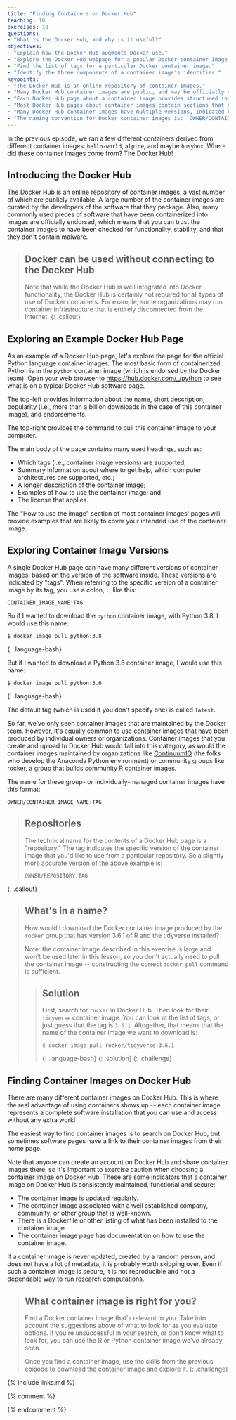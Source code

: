 ```yaml
---
title: "Finding Containers on Docker Hub"
teaching: 10
exercises: 10
questions:
- "What is the Docker Hub, and why is it useful?"
objectives:
- "Explain how the Docker Hub augments Docker use."
- "Explore the Docker Hub webpage for a popular Docker container image."
- "Find the list of tags for a particular Docker container image."
- "Identify the three components of a container image's identifier."
keypoints:
- "The Docker Hub is an online repository of container images."
- "Many Docker Hub container images are public, and may be officially endorsed."
- "Each Docker Hub page about a container image provides structured information and subheadings"
- "Most Docker Hub pages about container images contain sections that provide examples of how to use those container images."
- "Many Docker Hub container images have multiple versions, indicated by tags."
- "The naming convention for Docker container images is: `OWNER/CONTAINER_IMAGE_NAME:TAG`"
---
```


In the previous episode, we ran a few different containers derived from different 
container images: `hello-world`, `alpine`,
and maybe `busybox`. Where did these container images come from?  The Docker Hub!

## Introducing the Docker Hub

The Docker Hub is an online repository of container images, a vast number of which are publicly available. A large number of the container images are curated by the developers of the software that they package. Also, many commonly used pieces of software that have been containerized into images are officially endorsed, which means that you can trust the container images to have been checked for functionality, stability, and that they don't contain malware.

> ## Docker can be used without connecting to the Docker Hub
>
> Note that while the Docker Hub is well integrated into Docker functionality, the Docker Hub is certainly not required for all types of use of Docker containers. For example, some organizations may run container infrastructure that is entirely disconnected from the Internet.
{: .callout}

## Exploring an Example Docker Hub Page

As an example of a Docker Hub page, let's explore the page for the official Python language container images. The most basic form of containerized Python is in the `python` container image (which is endorsed by the Docker team). Open your web browser to <https://hub.docker.com/_/python> to see what is on a typical Docker Hub software page.

The top-left provides information about the name, short description, popularity (i.e., more than a billion downloads in the case of this container image), and endorsements.

The top-right provides the command to pull this container image to your computer.

The main body of the page contains many used headings, such as:
- Which tags (i.e., container image versions) are supported;
- Summary information about where to get help, which computer architectures are supported, etc.;
- A longer description of the container image;
- Examples of how to use the container image; and
- The license that applies.

The "How to use the image" section of most container images' pages will provide examples that are likely to cover your intended use of the container image.

## Exploring Container Image Versions

A single Docker Hub page can have many different versions of container images,
based on the version of the software inside.  These
versions are indicated by "tags". When referring to the specific version of a container image
by its tag, you use a colon, `:`, like this:

```
CONTAINER_IMAGE_NAME:TAG
```

So if I wanted to download the `python` container image, with Python 3.8, I would use this name:

```
$ docker image pull python:3.8
```
{: .language-bash}

But if I wanted to download a Python 3.6 container image, I would use this name:

```
$ docker image pull python:3.6
```
{: .language-bash}

The default tag (which is used if you don't specify one) is called `latest`.

So far, we've only seen container images that are maintained by the Docker team. However,
it's equally common to use container images that have been produced by individual owners
or organizations. Container images that you create and upload to Docker Hub would fall
into this category, as would the container images maintained by organizations like
[ContinuumIO](https://hub.docker.com/u/continuumio) (the folks who develop the Anaconda Python environment) or community
groups like [rocker](https://hub.docker.com/u/rocker), a group that builds community R container images.

The name for these group- or individually-managed container images have this format:

```
OWNER/CONTAINER_IMAGE_NAME:TAG
```

> ## Repositories
>
> The technical name for the contents of a Docker Hub page is a "repository."
> The tag indicates the specific version of the container image that you'd like
> to use from a particular repository. So a slightly more accurate version of
> the above example is:
>
> ```
> OWNER/REPOSITORY:TAG
> ```
{: .callout}

> ## What's in a name?
>
> How would I download the Docker container image produced by the `rocker` group that
> has version 3.6.1 of R and the tidyverse installed?
>
> Note: the container image described in this exercise is large and won't be used
> later in this lesson, so you don't actually need to pull the container image --
> constructing the correct `docker pull` command is sufficient.
>
> > ## Solution
> >
> > First, search for `rocker` in Docker Hub. Then look for their `tidyverse` container image.
> > You can look at the list of tags, or just guess that the tag is `3.6.1`. Altogether,
> > that means that the name of the container image we want to download is:
> >
> > ~~~
> > $ docker image pull rocker/tidyverse:3.6.1
> > ~~~
> > {: .language-bash}
> {: .solution}
{: .challenge}

## Finding Container Images on Docker Hub

There are many different container images on Docker Hub. This is where the real advantage
of using containers shows up -- each container image represents a complete software
installation that you can use and access without any extra work!

The easiest way to find container images is to search on Docker Hub, but sometimes
software pages have a link to their container images from their home page.

Note that anyone can create an account on Docker Hub and share container images there,
so it's important to exercise caution when choosing a container image on Docker Hub. These
are some indicators that a container image on Docker Hub is consistently maintained,
functional and secure:

- The container image is updated regularly.
- The container image associated with a well established company, community, or other group that is well-known.
- There is a Dockerfile or other listing of what has been installed to the container image.
- The container image page has documentation on how to use the container image.

If a container image is never updated, created by a random person, and does not have a lot
of metadata, it is probably worth skipping over. Even if such a container image is secure, it
is not reproducible and not a dependable way to run research computations.

> ## What container image is right for you?
>
> Find a Docker container image that's relevant to you. Take into account the suggestions
> above of what to look for as you evaluate options. If you're unsuccessful in your search,
> or don't know what to look for, you can use the R or Python container image we've
> already seen.
>
> Once you find a container image, use the skills from the previous episode to download
> the container image and explore it.
{: .challenge}

{% include links.md %}

{% comment %}
<!--  LocalWords:  keypoints links.md endcomment
 -->
{% endcomment %}
